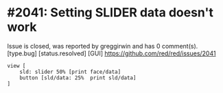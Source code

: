 
#2041: Setting SLIDER data doesn't work
================================================================================
Issue is closed, was reported by greggirwin and has 0 comment(s).
[type.bug] [status.resolved] [GUI]
<https://github.com/red/red/issues/2041>

```
view [
    sld: slider 50% [print face/data]
    button [sld/data: 25%  print sld/data]
]
```



